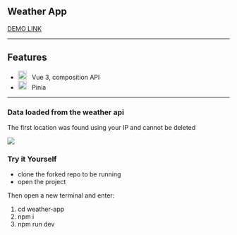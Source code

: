 Weather App
---
[DEMO LINK](https://app-test-weather.netlify.app/)

---

## Features

- <img width=20 height=20 src="https://upload.wikimedia.org/wikipedia/commons/thumb/9/95/Vue.js_Logo_2.svg/1200px-Vue.js_Logo_2.svg.png">&nbsp;&nbsp;&nbsp;Vue 3, composition API
- <img width=20 height=20 src="https://pinia.vuejs.org/logo.svg">&nbsp;&nbsp;&nbsp;Pinia
---

### Data loaded from the weather api

The first location was found using your IP and cannot be deleted

<img src="https://img001.prntscr.com/file/img001/yJm3KcxZTKORRRxq19gwVw.png">
 
<h3>Try it Yourself</h3>

- clone the forked repo to be running
- open the project

Then open a new terminal and enter:

1. cd weather-app
2. npm i
3. npm run dev

